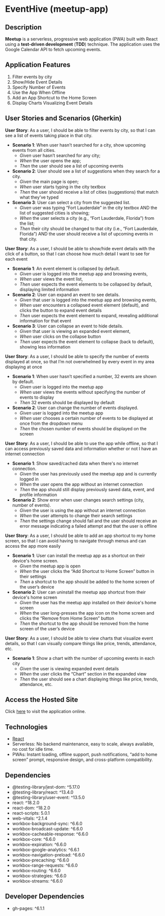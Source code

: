 # EventHive (meetup-app)

## Description

**Meetup** is a serverless, progressive web application (PWA) built with React using a **test-driven development** (**TDD**) technique. The application uses the Google Calendar API to fetch upcoming events.

## Application Features

1. Filter events by city
2. Show/Hide Event Details
3. Specify Number of Events
4. Use the App When Offline
5. Add an App Shortcut to the Home Screen
6. Display Charts Visualizing Event Details

## User Stories and Scenarios (Gherkin)

**User Story**: As a user, I should be able to filter events by city, so that I can see a list of events taking place in that city.

- **Scenario 1**: When user hasn’t searched for a city, show upcoming events from all cities.
  - _Given_ user hasn’t searched for any city;
  - _When_ the user opens the app;
  - _Then_ the user should see a list of upcoming events
- **Scenario 2**: User should see a list of suggestions when they search for a city.
  - _Given_ the main page is open;
  - _When_ user starts typing in the city textbox
  - _Then_ the user should receive a list of cities (suggestions) that match what they’ve typed
- **Scenario 3**: User can select a city from the suggested list.
  - _Given_ user was typing “Fort Lauderdale” in the city textbox AND the list of suggested cities is showing;
  - _When_ the user selects a city (e.g., “Fort Lauderdale, Florida”) from the list;
  - _Then_ their city should be changed to that city (i.e., “Fort Lauderdale, Florida”) AND the user should receive a list of upcoming events in that city.

**User Story**: As a user, I should be able to show/hide event details with the click of a button, so that I can choose how much detail I want to see for each event

- **Scenario 1**: An event element is collapsed by default.
  - _Given_ user is logged into the meetup app and browsing events,
  - _When_ user views the event list,
  - _Then_ user expects the event elements to be collapsed by default, displaying limited information
- **Scenario 2**: User can expand an event to see details.
  - _Given_ that user is logged into the meetup app and browsing events,
  - _When_ user encounters a collapsed event element (default), and clicks the button to expand event details
  - _Then_ user expects the event element to expand, revealing additional information for that event
- **Scenario 3**: User can collapse an event to hide details.
  - _Given_ that user is viewing an expanded event element,
  - _When_ user clicks on the collapse button
  - _Then_ user expects the event element to collapse (back to default), showing less information

**User Story**: As a user, I should be able to specify the number of events displayed at once, so that I’m not overwhelmed by every event in my area displaying at once

- **Scenario 1**: When user hasn’t specified a number, 32 events are shown by default.
  - _Given_ user is logged into the meetup app
  - _When_ user views the events without specifying the number of events to display
  - _Then_ 32 events should be displayed by default
- **Scenario 2**: User can change the number of events displayed.
  - _Given_ user is logged into the meetup app
  - _When_ user chooses a certain number of events to be displayed at once from the dropdown menu
  - _Then_ the chosen number of events should be displayed on the screen

**User Story**: As a user, I should be able to use the app while offline, so that I can access previously saved data and information whether or not I have an internet connection

- **Scenario 1**: Show saved/cached data when there's no internet connection.
  - _Given_ the user has previously used the meetup app and is currently logged in
  - _When_ the user opens the app without an internet connection
  - _Then_ the app should still display previously saved data, event, and profile information
- **Scenario 2**: Show error when user changes search settings (city, number of events).
  - _Given_ the user is using the app without an internet connection
  - _When_ the user attempts to change their search settings
  - _Then_ the settings change should fail and the user should receive an error message indicating a failed attempt and that the user is offline

**User Story**: As a user, I should be able to add an app shortcut to my home screen, so that I can avoid having to navigate through menus and can access the app more easily

- **Scenario 1**: User can install the meetup app as a shortcut on their device's home screen.
  - _Given_ the meetup app is open
  - _When_ the user clicks the “Add Shortcut to Home Screen” button in their settings
  - _Then_ a shortcut to the app should be added to the home screen of the user’s device
- **Scenario 2**: User can uninstall the meetup app shortcut from their device's home screen
  - _Given_ the user has the meetup app installed on their device's home screen
  - _When_ the user long-presses the app icon on the home screen and clicks the “Remove from Home Screen” button
  - _Then_ the shortcut to the app should be removed from the home screen of the user’s device

**User Story**: As a user, I should be able to view charts that visualize event details, so that I can visually compare things like price, trends, attendance, etc.

- **Scenario 1**: Show a chart with the number of upcoming events in each city
  - _Given_ the user is viewing expanded event details
  - _When_ the user clicks the “Chart” section in the expanded view
  - _Then_ the user should see a chart displaying things like price, trends, attendance, etc.

## Access the Hosted Site

Click [here](https://evandanowitz.github.io/meetup/) to visit the application online.

## Technologies

- [React](https://react.dev/)
- Serverless: No backend maintenance, easy to scale, always available, no cost for idle time.
- PWAs: Instant loading, offline support, push notifications, “add to home screen” prompt, responsive design, and cross-platform compatibility.

## Dependencies

- @testing-library/jest-dom: ^5.17.0
- @testing-library/react: ^13.4.0
- @testing-library/user-event: ^13.5.0
- react: ^18.2.0
- react-dom: ^18.2.0
- react-scripts: 5.0.1
- web-vitals: ^2.1.4
- workbox-background-sync: ^6.6.0
- workbox-broadcast-update: ^6.6.0
- workbox-cacheable-response: ^6.6.0
- workbox-core: ^6.6.0
- workbox-expiration: ^6.6.0
- workbox-google-analytics: ^6.6.1
- workbox-navigation-preload: ^6.6.0
- workbox-precaching: ^6.6.0
- workbox-range-requests: ^6.6.0
- workbox-routing: ^6.6.0
- workbox-strategies: ^6.6.0
- workbox-streams: ^6.6.0

## Developer Dependencies

- gh-pages: ^6.1.1

